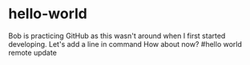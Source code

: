 # hello-world
Bob is practicing GitHub as this wasn't around when I first started developing. 
Let's add a line in command
How about now? #hello world remote update
